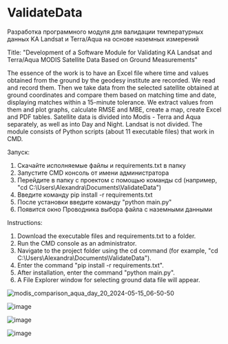 # ValidateData
Разработка программного модуля для валидации температурных данных KA Landsat и Terra/Aqua на основе наземных измерений

Title: "Development of a Software Module for Validating KA Landsat and Terra/Aqua MODIS Satellite Data Based on Ground Measurements"

The essence of the work is to have an Excel file where time and values obtained from the ground by the geodesy institute are recorded. We read and record them. Then we take data from the selected satellite obtained at ground coordinates and compare them based on matching time and date, displaying matches within a 15-minute tolerance. We extract values from them and plot graphs, calculate RMSE and MBE, create a map, create Excel and PDF tables.
Satellite data is divided into Modis - Terra and Aqua separately, as well as into Day and Night. Landsat is not divided.
The module consists of Python scripts (about 11 executable files) that work in CMD.

Запуск:

1. Скачайте исполняемые файлы и requirements.txt в папку
2. Запустите CMD консоль от имени администратора
3. Перейдите в папку с проектом с помощью команды cd (например, "cd C:\Users\Alexandra\Documents\ValidateData")
4. Введите команду pip install -r requirements.txt
5. После установки введите команду "python main.py"
6. Появится окно Проводника выбора файла с наземными данными

Instructions:

1. Download the executable files and requirements.txt to a folder.
2. Run the CMD console as an administrator.
3. Navigate to the project folder using the cd command (for example, "cd C:\Users\Alexandra\Documents\ValidateData").
4. Enter the command "pip install -r requirements.txt".
5. After installation, enter the command "python main.py".
6. A File Explorer window for selecting ground data file will appear.


![modis_comparison_aqua_day_20_2024-05-15_06-50-50](https://github.com/Rawiiw/ValidateData/assets/79237095/04af1873-1faa-42ac-a0d9-7483909b76b0)

![image](https://github.com/Rawiiw/ValidateData/assets/79237095/81ff298f-164b-47fa-835f-aa61f7c92f70)


![image](https://github.com/Rawiiw/ValidateData/assets/79237095/e66744d5-4558-4072-a960-688e8fdb3b0a)


![image](https://github.com/Rawiiw/ValidateData/assets/79237095/4538a9b0-639a-4d4a-88e1-6bab6c3b56e1)


